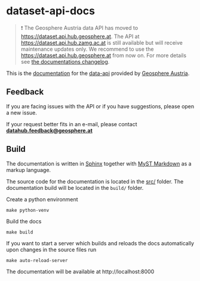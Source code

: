# dataset-api-docs

> :exclamation: The Geosphere Austria data API has moved to https://dataset.api.hub.geosphere.at.
> The API at https://dataset.api.hub.zamg.ac.at is still available but will receive maintenance updates
> only. We recommend to use the https://dataset.api.hub.geosphere.at from now on. For more details see
> [the documentations changelog](https://dataset.api.hub.geosphere.at/v1/docs/changelog.html#release-of-https-dataset-api-hub-geosphere-at).

This is the [documentation](https://dataset.api.hub.geosphere.at/v1/docs) for the 
[data-api](https://dataset.api.hub.geosphere.at/v1) provided by [Geosphere Austria](https://geosphere.at).


## Feedback

If you are facing issues with the API or if you have suggestions, please open a new issue.

If your request better fits in an e-mail, please contact **datahub.feedback@geosphere.at**


## Build

The documentation is written in [Sphinx](https://www.sphinx-doc.org/en/master/) together
with [MyST Markdown](https://www.sphinx-doc.org/en/master/usage/markdown.html) as a 
markup language.

The source code for the documentation is located in the [src/](src/) folder. The 
documentation build will be located in the `build/` folder.

Create a python environment

    make python-venv

Build the docs

    make build

If you want to start a server which builds and reloads the docs automatically upon 
changes in the source files run

    make auto-reload-server

The documentation will be available at http://localhost:8000
